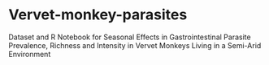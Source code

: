 # Vervet-monkey-parasites
Dataset and R Notebook for Seasonal Effects in Gastrointestinal Parasite Prevalence, Richness and Intensity in Vervet Monkeys Living in a Semi-Arid Environment
